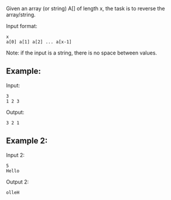 Given an array (or string) A[] of length x, the task is to reverse the array/string.

Input format:
```
x
a[0] a[1] a[2] ... a[x-1]
```
Note: if the input is a string, there is no space between values.

## Example:

Input:
```
3
1 2 3
```
Output: 
```
3 2 1
```

## Example 2:

Input 2:
```
5
Hello
```
Output 2:
```
olleH
```
